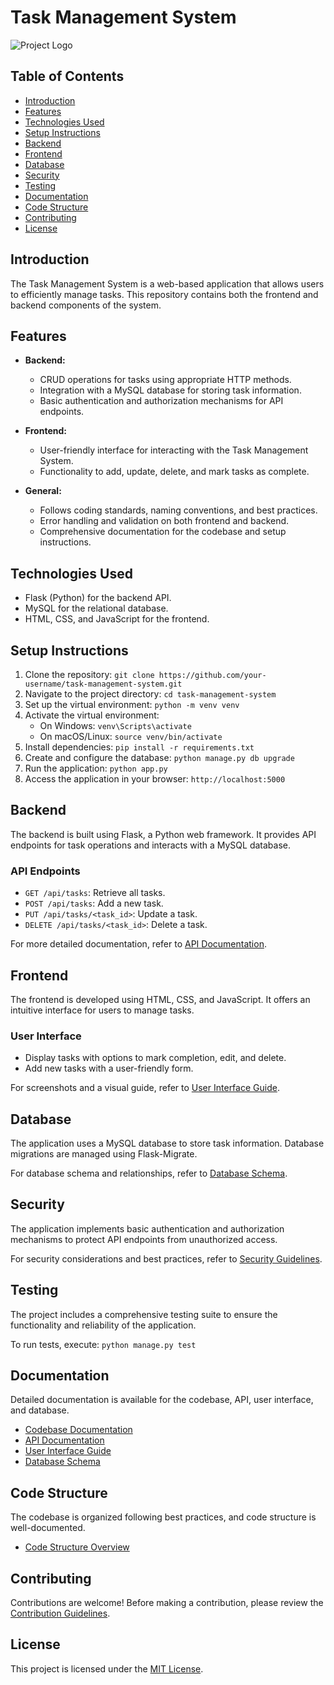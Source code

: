# Task Management System

![Project Logo](path/to/logo.png) <!-- Add your project logo here -->

## Table of Contents

- [Introduction](#introduction)
- [Features](#features)
- [Technologies Used](#technologies-used)
- [Setup Instructions](#setup-instructions)
- [Backend](#backend)
- [Frontend](#frontend)
- [Database](#database)
- [Security](#security)
- [Testing](#testing)
- [Documentation](#documentation)
- [Code Structure](#code-structure)
- [Contributing](#contributing)
- [License](#license)

## Introduction

The Task Management System is a web-based application that allows users to efficiently manage tasks. This repository contains both the frontend and backend components of the system.

## Features

- **Backend:**
  - CRUD operations for tasks using appropriate HTTP methods.
  - Integration with a MySQL database for storing task information.
  - Basic authentication and authorization mechanisms for API endpoints.

- **Frontend:**
  - User-friendly interface for interacting with the Task Management System.
  - Functionality to add, update, delete, and mark tasks as complete.

- **General:**
  - Follows coding standards, naming conventions, and best practices.
  - Error handling and validation on both frontend and backend.
  - Comprehensive documentation for the codebase and setup instructions.

## Technologies Used

- Flask (Python) for the backend API.
- MySQL for the relational database.
- HTML, CSS, and JavaScript for the frontend.

## Setup Instructions

1. Clone the repository: `git clone https://github.com/your-username/task-management-system.git`
2. Navigate to the project directory: `cd task-management-system`
3. Set up the virtual environment: `python -m venv venv`
4. Activate the virtual environment:
   - On Windows: `venv\Scripts\activate`
   - On macOS/Linux: `source venv/bin/activate`
5. Install dependencies: `pip install -r requirements.txt`
6. Create and configure the database: `python manage.py db upgrade`
7. Run the application: `python app.py`
8. Access the application in your browser: `http://localhost:5000`

## Backend

The backend is built using Flask, a Python web framework. It provides API endpoints for task operations and interacts with a MySQL database.

### API Endpoints

- `GET /api/tasks`: Retrieve all tasks.
- `POST /api/tasks`: Add a new task.
- `PUT /api/tasks/<task_id>`: Update a task.
- `DELETE /api/tasks/<task_id>`: Delete a task.

For more detailed documentation, refer to [API Documentation](/docs/API_DOCUMENTATION.md).

## Frontend

The frontend is developed using HTML, CSS, and JavaScript. It offers an intuitive interface for users to manage tasks.

### User Interface

- Display tasks with options to mark completion, edit, and delete.
- Add new tasks with a user-friendly form.

For screenshots and a visual guide, refer to [User Interface Guide](/docs/USER_INTERFACE_GUIDE.md).

## Database

The application uses a MySQL database to store task information. Database migrations are managed using Flask-Migrate.

For database schema and relationships, refer to [Database Schema](/docs/DATABASE_SCHEMA.md).

## Security

The application implements basic authentication and authorization mechanisms to protect API endpoints from unauthorized access.

For security considerations and best practices, refer to [Security Guidelines](/docs/SECURITY_GUIDELINES.md).

## Testing

The project includes a comprehensive testing suite to ensure the functionality and reliability of the application.

To run tests, execute: `python manage.py test`

## Documentation

Detailed documentation is available for the codebase, API, user interface, and database.

- [Codebase Documentation](/docs/CODEBASE_DOCUMENTATION.md)
- [API Documentation](/docs/API_DOCUMENTATION.md)
- [User Interface Guide](/docs/USER_INTERFACE_GUIDE.md)
- [Database Schema](/docs/DATABASE_SCHEMA.md)

## Code Structure

The codebase is organized following best practices, and code structure is well-documented.

- [Code Structure Overview](/docs/CODE_STRUCTURE.md)

## Contributing

Contributions are welcome! Before making a contribution, please review the [Contribution Guidelines](/CONTRIBUTING.md).

## License

This project is licensed under the [MIT License](/LICENSE).
